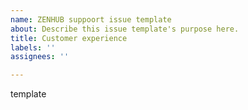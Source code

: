 ```yaml
---
name: ZENHUB suppoort issue template
about: Describe this issue template's purpose here.
title: Customer experience
labels: ''
assignees: ''

---
```


template
